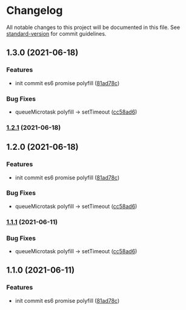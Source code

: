 # Changelog

All notable changes to this project will be documented in this file. See [standard-version](https://github.com/conventional-changelog/standard-version) for commit guidelines.

## 1.3.0 (2021-06-18)


### Features

* init commit es6 promise polyfill ([81ad78c](https://github.com/bowlofnoodles/es6-promise-polyfill/commit/81ad78c8e92d749ee00228136878798fb1ad0a28))


### Bug Fixes

* queueMicrotask polyfill -> setTimeout ([cc58ad6](https://github.com/bowlofnoodles/es6-promise-polyfill/commit/cc58ad60c1be8bbd191c78b486245050afce9609))

### [1.2.1](https://github.com/bowlofnoodles/es6-promise-polyfill/compare/v1.2.0...v1.2.1) (2021-06-18)

## 1.2.0 (2021-06-18)


### Features

* init commit es6 promise polyfill ([81ad78c](https://github.com/bowlofnoodles/es6-promise-polyfill/commit/81ad78c8e92d749ee00228136878798fb1ad0a28))


### Bug Fixes

* queueMicrotask polyfill -> setTimeout ([cc58ad6](https://github.com/bowlofnoodles/es6-promise-polyfill/commit/cc58ad60c1be8bbd191c78b486245050afce9609))

### [1.1.1](https://github.com/bowlofnoodles/es6-promise-polyfill/compare/v1.1.0...v1.1.1) (2021-06-11)


### Bug Fixes

* queueMicrotask polyfill -> setTimeout ([cc58ad6](https://github.com/bowlofnoodles/es6-promise-polyfill/commit/cc58ad60c1be8bbd191c78b486245050afce9609))

## 1.1.0 (2021-06-11)


### Features

* init commit es6 promise polyfill ([81ad78c](https://github.com/bowlofnoodles/es6-promise-polyfill/commit/81ad78c8e92d749ee00228136878798fb1ad0a28))
